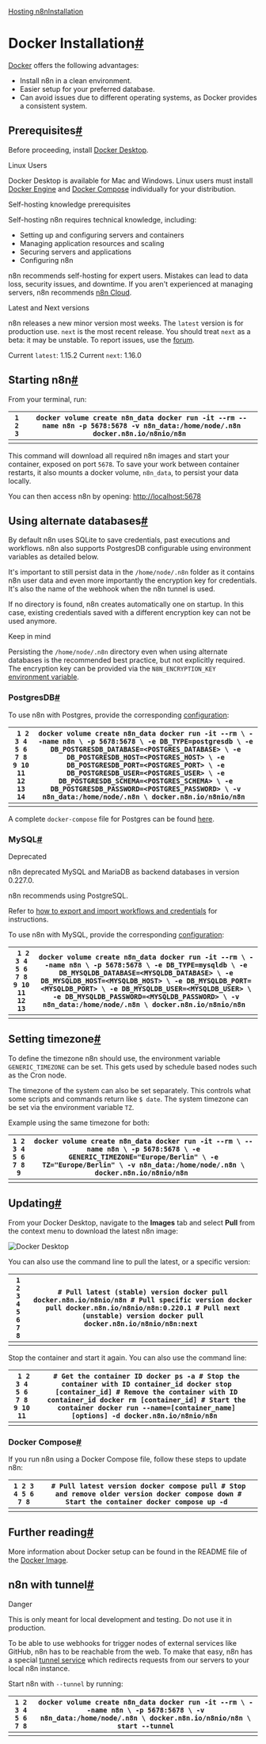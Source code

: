 [Hosting n8n](https://docs.n8n.io/hosting/)[Installation](https://docs.n8n.io/hosting/installation/)

# Docker Installation[#](https://docs.n8n.io/hosting/installation/docker/#docker-installation)

[Docker](https://www.docker.com/) offers the following advantages:

- Install n8n in a clean environment.
- Easier setup for your preferred database.
- Can avoid issues due to different operating systems, as Docker provides a consistent system.

## Prerequisites[#](https://docs.n8n.io/hosting/installation/docker/#prerequisites)

Before proceeding, install [Docker Desktop](https://docs.docker.com/get-docker/).

Linux Users

Docker Desktop is available for Mac and Windows. Linux users must install [Docker Engine](https://docs.docker.com/engine/install/) and [Docker Compose](https://docs.docker.com/compose/install/) individually for your distribution.

Self-hosting knowledge prerequisites

Self-hosting n8n requires technical knowledge, including:

- Setting up and configuring servers and containers
- Managing application resources and scaling
- Securing servers and applications
- Configuring n8n

n8n recommends self-hosting for expert users. Mistakes can lead to data loss, security issues, and downtime. If you aren't experienced at managing servers, n8n recommends [n8n Cloud](https://n8n.io/cloud/).

Latest and Next versions

n8n releases a new minor version most weeks. The `latest` version is for production use. `next` is the most recent release. You should treat `next` as a beta: it may be unstable. To report issues, use the [forum](https://community.n8n.io/c/questions/12).

Current `latest`: 1.15.2
Current `next`: 1.16.0

## Starting n8n[#](https://docs.n8n.io/hosting/installation/docker/#starting-n8n)

From your terminal, run:

| `1 2 3` | `docker volume create n8n_data docker run -it --rm --name n8n -p 5678:5678 -v n8n_data:/home/node/.n8n docker.n8n.io/n8nio/n8n ` |
| ------- | ------------------------------------------------------------ |
|         |                                                              |

This command will download all required n8n images and start your container, exposed on port `5678`. To save your work between container restarts, it also mounts a docker volume, `n8n_data`, to persist your data locally.

You can then access n8n by opening: [http://localhost:5678](http://localhost:5678/)

## Using alternate databases[#](https://docs.n8n.io/hosting/installation/docker/#using-alternate-databases)

By default n8n uses SQLite to save credentials, past executions and workflows. n8n also supports PostgresDB configurable using environment variables as detailed below.

It's important to still persist data in the `/home/node/.n8n` folder as it contains n8n user data and even more importantly the encryption key for credentials. It's also the name of the webhook when the n8n tunnel is used.

If no directory is found, n8n creates automatically one on startup. In this case, existing credentials saved with a different encryption key can not be used anymore.

Keep in mind

Persisting the `/home/node/.n8n` directory even when using alternate databases is the recommended best practice, but not explicitly required. The encryption key can be provided via the `N8N_ENCRYPTION_KEY` [environment variable](https://docs.n8n.io/hosting/environment-variables/environment-variables/#deployment).

### PostgresDB[#](https://docs.n8n.io/hosting/installation/docker/#postgresdb)

To use n8n with Postgres, provide the corresponding [configuration](https://docs.n8n.io/hosting/configuration/):

| ` 1 2 3 4 5 6 7 8 9 10 11 12 13 14` | `docker volume create n8n_data docker run -it --rm \ --name n8n \ -p 5678:5678 \ -e DB_TYPE=postgresdb \ -e DB_POSTGRESDB_DATABASE=<POSTGRES_DATABASE> \ -e DB_POSTGRESDB_HOST=<POSTGRES_HOST> \ -e DB_POSTGRESDB_PORT=<POSTGRES_PORT> \ -e DB_POSTGRESDB_USER=<POSTGRES_USER> \ -e DB_POSTGRESDB_SCHEMA=<POSTGRES_SCHEMA> \ -e DB_POSTGRESDB_PASSWORD=<POSTGRES_PASSWORD> \ -v n8n_data:/home/node/.n8n \ docker.n8n.io/n8nio/n8n ` |
| ----------------------------------- | ------------------------------------------------------------ |
|                                     |                                                              |

A complete `docker-compose` file for Postgres can be found [here](https://github.com/n8n-io/n8n/blob/master/docker/compose/withPostgres/).

### MySQL[#](https://docs.n8n.io/hosting/installation/docker/#mysql)

Deprecated

n8n deprecated MySQL and MariaDB as backend databases in version 0.227.0.

n8n recommends using PostgreSQL.

Refer to [how to export and import workflows and credentials](https://docs.n8n.io/hosting/cli-commands/) for instructions.

To use n8n with MySQL, provide the corresponding [configuration](https://docs.n8n.io/hosting/configuration/):

| ` 1 2 3 4 5 6 7 8 9 10 11 12 13` | `docker volume create n8n_data docker run -it --rm \ --name n8n \ -p 5678:5678 \ -e DB_TYPE=mysqldb \ -e DB_MYSQLDB_DATABASE=<MYSQLDB_DATABASE> \ -e DB_MYSQLDB_HOST=<MYSQLDB_HOST> \ -e DB_MYSQLDB_PORT=<MYSQLDB_PORT> \ -e DB_MYSQLDB_USER=<MYSQLDB_USER> \ -e DB_MYSQLDB_PASSWORD=<MYSQLDB_PASSWORD> \ -v n8n_data:/home/node/.n8n \ docker.n8n.io/n8nio/n8n ` |
| -------------------------------- | ------------------------------------------------------------ |
|                                  |                                                              |

## Setting timezone[#](https://docs.n8n.io/hosting/installation/docker/#setting-timezone)

To define the timezone n8n should use, the environment variable `GENERIC_TIMEZONE` can be set. This gets used by schedule based nodes such as the Cron node.

The timezone of the system can also be set separately. This controls what some scripts and commands return like `$ date`. The system timezone can be set via the environment variable `TZ`.

Example using the same timezone for both:

| `1 2 3 4 5 6 7 8 9` | `docker volume create n8n_data docker run -it --rm \ --name n8n \ -p 5678:5678 \ -e GENERIC_TIMEZONE="Europe/Berlin" \ -e TZ="Europe/Berlin" \ -v n8n_data:/home/node/.n8n \ docker.n8n.io/n8nio/n8n ` |
| ------------------- | ------------------------------------------------------------ |
|                     |                                                              |

## Updating[#](https://docs.n8n.io/hosting/installation/docker/#updating)

From your Docker Desktop, navigate to the **Images** tab and select **Pull** from the context menu to download the latest n8n image:

![Docker Desktop](https://docs.n8n.io/_images/hosting/installation/docker/docker_desktop.png)

You can also use the command line to pull the latest, or a specific version:

| `1 2 3 4 5 6 7 8` | `# Pull latest (stable) version docker pull docker.n8n.io/n8nio/n8n # Pull specific version docker pull docker.n8n.io/n8nio/n8n:0.220.1 # Pull next (unstable) version docker pull docker.n8n.io/n8nio/n8n:next ` |
| ----------------- | ------------------------------------------------------------ |
|                   |                                                              |

Stop the container and start it again. You can also use the command line:

| ` 1 2 3 4 5 6 7 8 9 10 11` | `# Get the container ID docker ps -a # Stop the container with ID container_id docker stop [container_id] # Remove the container with ID container_id docker rm [container_id] # Start the container docker run --name=[container_name] [options] -d docker.n8n.io/n8nio/n8n ` |
| -------------------------- | ------------------------------------------------------------ |
|                            |                                                              |

### Docker Compose[#](https://docs.n8n.io/hosting/installation/docker/#docker-compose)

If you run n8n using a Docker Compose file, follow these steps to update n8n:

| `1 2 3 4 5 6 7 8` | `# Pull latest version docker compose pull # Stop and remove older version docker compose down # Start the container docker compose up -d ` |
| ----------------- | ------------------------------------------------------------ |
|                   |                                                              |

## Further reading[#](https://docs.n8n.io/hosting/installation/docker/#further-reading)

More information about Docker setup can be found in the README file of the [Docker Image](https://github.com/n8n-io/n8n/tree/master/docker/images/n8n).

## n8n with tunnel[#](https://docs.n8n.io/hosting/installation/docker/#n8n-with-tunnel)

Danger

This is only meant for local development and testing. Do not use it in production.

To be able to use webhooks for trigger nodes of external services like GitHub, n8n has to be reachable from the web. To make that easy, n8n has a special [tunnel service](https://github.com/localtunnel/localtunnel) which redirects requests from our servers to your local n8n instance.

Start n8n with `--tunnel` by running:

| `1 2 3 4 5 6 7 8` | `docker volume create n8n_data docker run -it --rm \ --name n8n \ -p 5678:5678 \ -v n8n_data:/home/node/.n8n \ docker.n8n.io/n8nio/n8n \ start --tunnel` |
| ----------------- | ------------------------------------------------------------ |
|                   |                                                              |